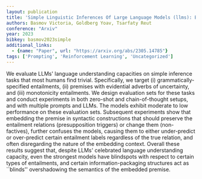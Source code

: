 ```yaml
---
layout: publication
title: 'Simple Linguistic Inferences Of Large Language Models (llms): Blind Spots And Blinds'
authors: Basmov Victoria, Goldberg Yoav, Tsarfaty Reut
conference: "Arxiv"
year: 2023
bibkey: basmov2023simple
additional_links:
  - {name: "Paper", url: "https://arxiv.org/abs/2305.14785"}
tags: ['Prompting', 'Reinforcement Learning', 'Uncategorized']
---
```

We evaluate LLMs' language understanding capacities on simple inference tasks
that most humans find trivial. Specifically, we target (i)
grammatically-specified entailments, (ii) premises with evidential adverbs of
uncertainty, and (iii) monotonicity entailments. We design evaluation sets for
these tasks and conduct experiments in both zero-shot and chain-of-thought
setups, and with multiple prompts and LLMs. The models exhibit moderate to low
performance on these evaluation sets. Subsequent experiments show that
embedding the premise in syntactic constructions that should preserve the
entailment relations (presupposition triggers) or change them (non-factives),
further confuses the models, causing them to either under-predict or
over-predict certain entailment labels regardless of the true relation, and
often disregarding the nature of the embedding context. Overall these results
suggest that, despite LLMs' celebrated language understanding capacity, even
the strongest models have blindspots with respect to certain types of
entailments, and certain information-packaging structures act as ``blinds''
overshadowing the semantics of the embedded premise.
